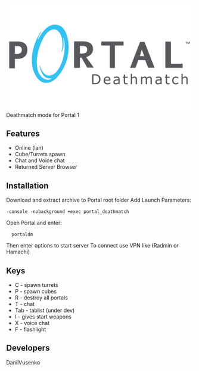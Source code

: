 ![Logo](logo.png)<br>
Deathmatch mode for Portal 1

## Features
- Online (lan)
- Cube/Turrets spawn
- Chat and Voice chat
- Returned Server Browser

## Installation
Download and extract archive to Portal root folder
Add Launch Parameters:
```Command
-console -nobackground +exec portal_deathmatch 
```
Open Portal and enter:
```Command
  portaldm
```
Then enter options to start server
To connect use VPN like (Radmin or Hamachi)

## Keys 
- C   - spawn turrets
- P   - spawn cubes
- R   - destroy all portals
- T   - chat
- Tab - tablist (under dev)
- I   - gives start weapons
- X   - voice chat
- F   - flashlight

## Developers
DanilVusenko
